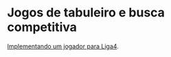 # Jogos de tabuleiro e busca competitiva

[Implementando um jogador para Liga4](http://fbarth.net.br/Connect4-Python/).